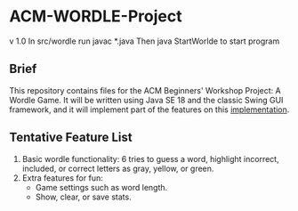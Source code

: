 # ACM-WORDLE-Project

v 1.0
In src/wordle run javac *.java 
Then java StartWorlde to start program

## Brief
This repository contains files for the ACM Beginners' Workshop Project: A Wordle Game. It will be written using Java SE 18 and the classic Swing GUI framework, and it will implement part of the features on this [implementation](https://wordlegame.org/).

## Tentative Feature List
 1. Basic wordle functionality: 6 tries to guess a word, highlight incorrect, included, or correct letters as gray, yellow, or green.
 2. Extra features for fun:
    - Game settings such as word length.
    - Show, clear, or save stats.
